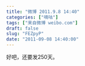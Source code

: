 ```yaml
---
title: "微博 2011.9.8 14:40"
categories: ["嘀咕"]
tags: ["来自微博 weibo.com"]
draft: false
slug: "FEZpyP"
date: "2011-09-08 14:40:00"
---
```


<p>好吧，还要发250天。 ​​​​</p>

